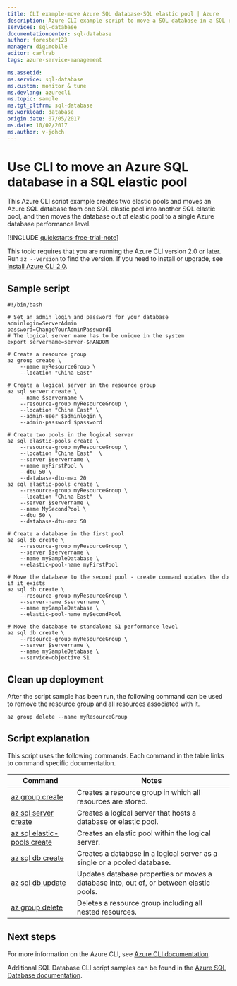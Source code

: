 ```yaml
---
title: CLI example-move Azure SQL database-SQL elastic pool | Azure
description: Azure CLI example script to move a SQL database in a SQL elastic pool 
services: sql-database
documentationcenter: sql-database
author: forester123
manager: digimobile
editor: carlrab
tags: azure-service-management

ms.assetid:
ms.service: sql-database
ms.custom: monitor & tune
ms.devlang: azurecli
ms.topic: sample
ms.tgt_pltfrm: sql-database
ms.workload: database
origin.date: 07/05/2017
ms.date: 10/02/2017
ms.author: v-johch
---
```


# Use CLI to move an Azure SQL database in a SQL elastic pool

This Azure CLI script example creates two elastic pools and moves an Azure SQL database from one SQL elastic pool into another SQL elastic pool, and then moves the database out of elastic pool to a single Azure database performance level. 

[!INCLUDE [quickstarts-free-trial-note](../../../includes/quickstarts-free-trial-note.md)]

This topic requires that you are running the Azure CLI version 2.0 or later. Run `az --version` to find the version. If you need to install or upgrade, see [Install Azure CLI 2.0]( https://docs.microsoft.com/cli/azure/install-azure-cli). 

## Sample script

```azurecli
#!/bin/bash

# Set an admin login and password for your database
adminlogin=ServerAdmin
password=ChangeYourAdminPassword1
# The logical server name has to be unique in the system
export servername=server-$RANDOM

# Create a resource group
az group create \
	--name myResourceGroup \
	--location "China East" 

# Create a logical server in the resource group
az sql server create \
	--name $servername \
	--resource-group myResourceGroup \
	--location "China East" \
	--admin-user $adminlogin \
	--admin-password $password

# Create two pools in the logical server
az sql elastic-pools create \
	--resource-group myResourceGroup \
	--location "China East"  \
	--server $servername \
	--name myFirstPool \
	--dtu 50 \
	--database-dtu-max 20
az sql elastic-pools create \
	--resource-group myResourceGroup \
	--location "China East"  \
	--server $servername \
	--name MySecondPool \
	--dtu 50 \
	--database-dtu-max 50

# Create a database in the first pool
az sql db create \
	--resource-group myResourceGroup \
	--server $servername \
	--name mySampleDatabase \
	--elastic-pool-name myFirstPool

# Move the database to the second pool - create command updates the db if it exists
az sql db create \
	--resource-group myResourceGroup \
	--server-name $servername \
	--name mySampleDatabase \
	--elastic-pool-name mySecondPool

# Move the database to standalone S1 performance level
az sql db create \
	--resource-group myResourceGroup \
	--server $servername \
	--name mySampleDatabase \
	--service-objective S1
```

## Clean up deployment

After the script sample has been run, the following command can be used to remove the resource group and all resources associated with it.

```azurecli
az group delete --name myResourceGroup
```

## Script explanation

This script uses the following commands. Each command in the table links to command specific documentation.

| Command | Notes |
|---|---|
| [az group create](https://docs.microsoft.com/cli/azure/group#az_group_create) | Creates a resource group in which all resources are stored. |
| [az sql server create](https://docs.microsoft.com/cli/azure/sql/server#az_sql_server_create) | Creates a logical server that hosts a database or elastic pool. |
| [az sql elastic-pools create](https://docs.microsoft.com/cli/azure/sql/elastic-pool#az_sql_elastic_pool_create) | Creates an elastic pool within the logical server. |
| [az sql db create](https://docs.microsoft.com/cli/azure/sql/db#az_sql_db_create) | Creates a database in a logical server as a single or a pooled database. |
| [az sql db update](https://docs.microsoft.com/cli/azure/sql/db#az_sql_db_update) | Updates database properties or moves a database into, out of, or between elastic pools. |
| [az group delete](https://docs.microsoft.com/cli/azure/vm/extension#az_vm_extension_set) | Deletes a resource group including all nested resources. |

## Next steps

For more information on the Azure CLI, see [Azure CLI documentation](https://docs.microsoft.com/cli/azure/overview).

Additional SQL Database CLI script samples can be found in the [Azure SQL Database documentation](../sql-database-cli-samples.md).

<!--Update_Description: update bookmarks-->